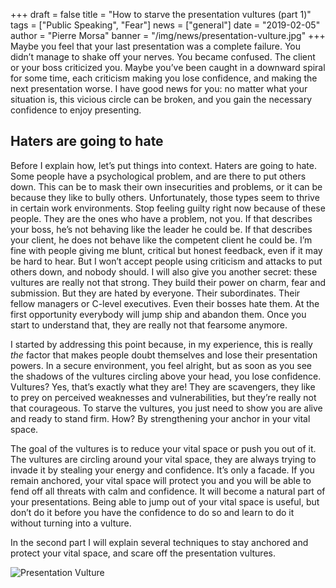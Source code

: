 +++
draft = false
title = "How to starve the presentation vultures (part 1)"
tags = ["Public Speaking", "Fear"]
news = ["general"]
date = "2019-02-05"
author = "Pierre Morsa"
banner = "/img/news/presentation-vulture.jpg"
+++
Maybe you feel that your last presentation was a complete failure. You didn’t manage to shake off your nerves. You became confused. The client or your boss criticized you. Maybe you’ve been caught in a downward spiral for some time, each criticism making you lose confidence, and making the next presentation worse. I have good news for you: no matter what your situation is, this vicious circle can be broken, and you gain the necessary confidence to enjoy presenting.

## Haters are going to hate
Before I explain how, let’s put things into context. Haters are going to hate. Some people have a psychological problem, and are there to put others down. This can be to mask their own insecurities and problems, or it can be because they like to bully others. Unfortunately, those types seem to thrive in certain work environments. Stop feeling guilty right now because of these people. They are the ones who have a problem, not you. If that describes your boss, he’s not behaving like the leader he could be. If that describes your client, he does not behave like the competent client he could be. I’m fine with people giving me blunt, critical but honest feedback, even if it may be hard to hear. But I won’t accept people using criticism and attacks to put others down, and nobody should. I will also give you another secret: these vultures are really not that strong. They build their power on charm, fear and submission. But they are hated by everyone. Their subordinates. Their fellow managers or C-level executives. Even their bosses hate them. At the first opportunity everybody will jump ship and abandon them. Once you start to understand that, they are really not that fearsome anymore.

I started by addressing this point because, in my experience, this is really *the* factor that makes people doubt themselves and lose their presentation powers. In a secure environment, you feel alright, but as soon as you see the shadows of the vultures circling above your head, you lose confidence. Vultures? Yes, that’s exactly what they are! They are scavengers, they like to prey on perceived weaknesses and vulnerabilities, but they’re really not that courageous. To starve the vultures, you just need to show you are alive and ready to stand firm. How? By strengthening your anchor in your vital space.

The goal of the vultures is to reduce your vital space or push you out of it. The vultures are circling around your vital space, they are always trying to invade it by stealing your energy and confidence. It’s only a facade. If you remain anchored, your vital space will protect you and you will be able to fend off all threats with calm and confidence. It will become a natural part of your presentations. Being able to jump out of your vital space is useful, but don’t do it before you have the confidence to do so and learn to do it without turning into a vulture.

In the second part I will explain several techniques to stay anchored and protect your vital space, and scare off the presentation vultures.

![Presentation Vulture](/img/news/presentation-vulture.jpg)
